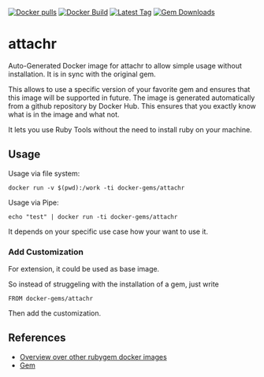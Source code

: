 [![Docker pulls](https://img.shields.io/docker/pulls/rubygem/attachr.svg)](https://hub.docker.com/r/rubygem/attachr/)
[![Docker Build](https://img.shields.io/docker/automated/rubygem/attachr.svg)](https://hub.docker.com/r/rubygem/attachr/)
[![Latest Tag](https://img.shields.io/github/tag/docker-rubygem/attachr.svg)](https://hub.docker.com/r/rubygem/attachr/)
[![Gem Downloads](https://img.shields.io/gem/dt/attachr.svg)](https://rubygems.org/gems/attachr/)
# attachr

Auto-Generated Docker image for attachr to allow simple usage without installation.
It is in sync with the original gem.

This allows to use a specific version of your favorite gem and ensures that this image will be supported in future.
The image is generated automatically from a github repository by Docker Hub.
This ensures that you exactly know what is in the image and what not.

It lets you use Ruby Tools without the need to install ruby on your machine.

## Usage

Usage via file system:

`docker run -v $(pwd):/work -ti docker-gems/attachr`

Usage via Pipe:

`echo "test" | docker run -ti docker-gems/attachr`

It depends on your specific use case how your want to use it.

### Add Customization

For extension, it could be used as base image.

So instead of struggeling with the installation of a gem, just write

`FROM docker-gems/attachr`

Then add the customization.

## References

 - [Overview over other rubygem docker images](https://github.com/thinkbot/docker-rubygem)
 - [Gem](https://rubygems.org/gems/attachr/)
